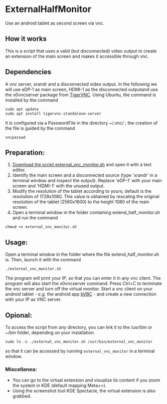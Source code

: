 # ExternalHalfMonitor
Use an android tablet as second screen via vnc.

## How it works
This is a script that uses a valid (but disconnected) video output to create an extension of the main screen and makes it accessible through vnc.

## Dependencies
A vnc server, xrandr and a disconnected video output. In the following we will use eDP-1 as main screen, HDMI-1 as the disconnected outputand use the x0vncserver package from [TigerVNC](https://tigervnc.org/). Using Ubuntu, the command is installed by the command
```
sudo apt update
sudo apt install tigervnc-standalone-server
```
It is configured via a PasswordFile in the directory ~/.vnc/ ; the creation of the file is guided by the command
```
vncpasswd
```

## Preparation:
1. [Download the script external_vnc_monitor.sh](https://github.com/panbroggi/externalvncmonitor/blob/main/external_vnc_monitor.sh) and open it with a text editor. 
2. Identify the main screen and a disconnected source (type 'xrandr' in a terminal window and inspect the output). Replace 'eDP-1' with your main screen and 'HDMI-1' with the unused output.
3. Modify the resolution of the tablet according to yours; default is the resolution of 1728x1080. This value is obtained by rescaling the original resolution of the tablet (2560x1600) to the height 1080 of the main screen. 
4. Open a terminal window in the folder containing extend_half_monitor.sh and run the command
```
chmod +x external_vnc_monitor.sh
```

## Usage:
Open a terminal window in the folder where the file extend_half_monitor.sh is. Then, launch it with the command
~~~
./external_vnc_monitor.sh
~~~
The program will print your IP, so that you can enter it in any vnc client. The program will also start the x0vncserver command.
Press Ctrl+C to terminate the vnc server and turn off the virtual monitor.
Start a vnc client on your android tablet - *e.g.* the android app [bVBC](https://play.google.com/store/apps/details?id=com.iiordanov.freebVNC) - and create a new connection with your IP as VNC server.

## Opional:
To access the script from any directory, you can link it to the /usr/bin or ~/bin folder, depending on your installation.
~~~
sudo ln -s ./external_vnc_monitor.sh /usr/bin/external_vnc_monitor
~~~
so that it can be accessed by running `external_vnc_monitor` in a terminal window.

### Miscellanea:
* You can go to the virtual extension and visualize its content if you zoom the system in KDE (default mapping Meta+=).
* Using the screenshot tool KDE Spectacle, the virtual extension is also grabbed.
